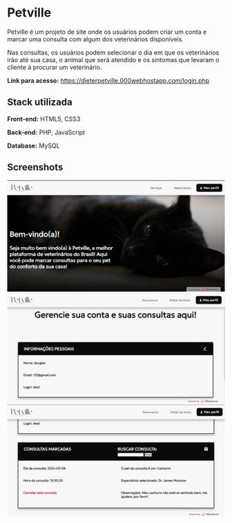 
# Petville

Petville é um projeto de site onde os usuários podem criar um conta e marcar uma consulta com algum dos veterinários disponíveis.

Nas consultas, os usuários podem selecionar o dia em que os veterinários irão até sua casa, o animal que será atendido e os sintomas que levaram o cliente à procurar um veterinário.

**Link para acesso:** https://dieterpetville.000webhostapp.com/login.php


## Stack utilizada

**Front-end:** HTML5, CSS3

**Back-end:** PHP, JavaScript

**Database:** MySQL


## Screenshots

<img src="screenshots/Screenshot_1.png">
<img src="screenshots/Screenshot_2.png">
<img src="screenshots/Screenshot_3.png">
